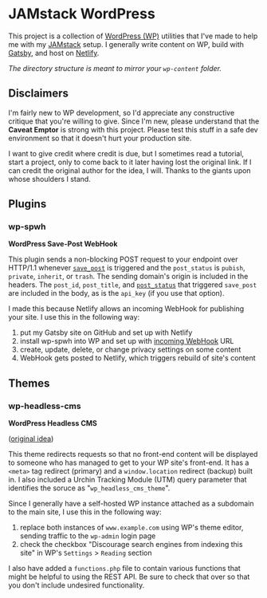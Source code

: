 # JAMstack WordPress

This project is a collection of [WordPress (WP)](https://codex.wordpress.org) utilities that I've made to help me with my [JAMstack](https://jamstack.org) setup. I generally write content on WP, build with [Gatsby](https://www.gatsbyjs.org), and host on [Netlify](https://www.netlify.com).

*The directory structure is meant to mirror your `wp-content` folder.*

## Disclaimers

I'm fairly new to WP development, so I'd appreciate any constructive critique that you're willing to give. Since I'm new, please understand that the **Caveat Emptor** is strong with this project. Please test this stuff in a safe dev environment so that it doesn't hurt your production site.

I want to give credit where credit is due, but I sometimes read a tutorial, start a project, only to come back to it later having lost the original link. If I can credit the original author for the idea, I will. Thanks to the giants upon whose shoulders I stand.

## Plugins

### wp-spwh

**WordPress Save-Post WebHook**

This plugin sends a non-blocking POST request to your endpoint over HTTP/1.1 whenever [`save_post`](https://codex.wordpress.org/Plugin_API/Action_Reference/save_post) is triggered and the `post_status` is `pubish`, `private`, `inherit`, or `trash`. The sending domain's origin is included in the headers. The `post_id`, `post_title`, and [`post_status`](https://codex.wordpress.org/Function_Reference/get_post_status) that triggered `save_post` are included in the body, as is the `api_key` (if you use that option).

I made this because Netlify allows an incoming WebHook for publishing your site. I use this in the following way:

1. put my Gatsby site on GitHub and set up with Netlify
2. install wp-spwh into WP and set up with [incoming WebHook](https://www.netlify.com/docs/webhooks/) URL
3. create, update, delete, or change privacy settings on some content
4. WebHook gets posted to Netlify, which triggers rebuild of site's content

## Themes

### wp-headless-cms

**WordPress Headless CMS**

([original idea](https://blog.daftcode.pl/wordpress-as-a-headless-cms-b4144c626695))

This theme redirects requests so that no front-end content will be displayed to someone who has managed to get to your WP site's front-end. It has a `<meta>` tag redirect (primary) and a `window.location` redirect (backup) built in. I also included a Urchin Tracking Module (UTM) query parameter that identifies the soruce as "`wp_headless_cms_theme`".

Since I generally have a self-hosted WP instance attached as a subdomain to the main site, I use this in the following way:

1. replace both instances of `www.example.com` using WP's theme editor, sending traffic to the `wp-admin` login page
2. check the checkbox "Discourage search engines from indexing this site" in WP's `Settings` > `Reading` section

I also have added a `functions.php` file to contain various functions that might be helpful to using the REST API. Be sure to check that over so that you don't include undesired functionality.
